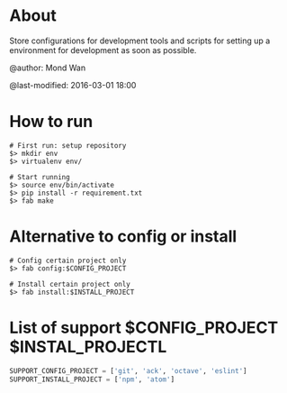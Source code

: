 # About

Store configurations for development tools and scripts for setting up a
environment for development as soon as possible.

@author: Mond Wan

@last-modified: 2016-03-01 18:00

# How to run

    # First run: setup repository
    $> mkdir env
    $> virtualenv env/

    # Start running
    $> source env/bin/activate
    $> pip install -r requirement.txt
    $> fab make

# Alternative to config or install

    # Config certain project only
    $> fab config:$CONFIG_PROJECT

    # Install certain project only
    $> fab install:$INSTALL_PROJECT

# List of support $CONFIG_PROJECT $INSTAL_PROJECTL

```python
SUPPORT_CONFIG_PROJECT = ['git', 'ack', 'octave', 'eslint']
SUPPORT_INSTALL_PROJECT = ['npm', 'atom']
```
